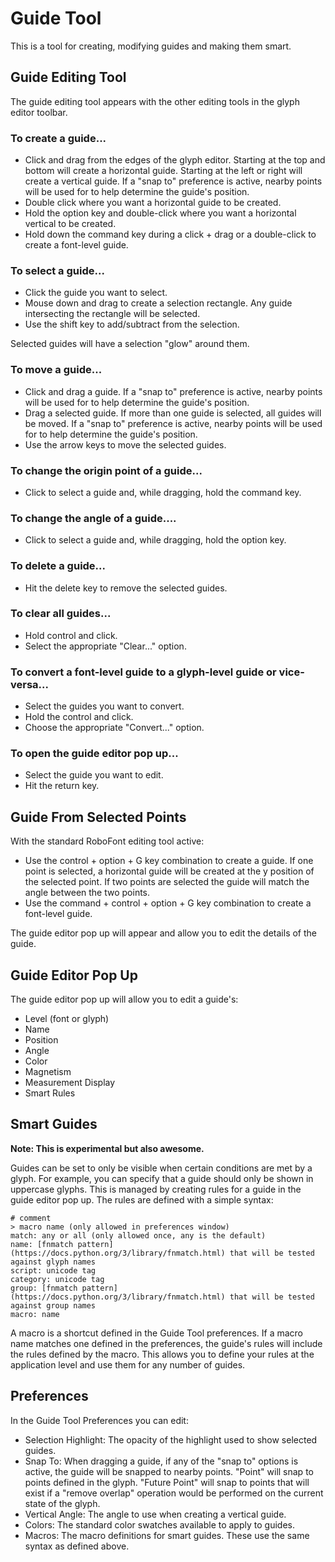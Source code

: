 # Guide Tool

This is a tool for creating, modifying guides and making them smart.

## Guide Editing Tool

The guide editing tool appears with the other editing tools in the glyph editor toolbar.

### To create a guide...

- Click and drag from the edges of the glyph editor. Starting at the top and bottom will create a horizontal guide. Starting at the left or right will create a vertical guide. If a "snap to" preference is active, nearby points will be used for to help determine the guide's position.
- Double click where you want a horizontal guide to be created.
- Hold the option key and double-click where you want a horizontal vertical to be created.
- Hold down the command key during a click + drag or a double-click to create a font-level guide.

### To select a guide...

- Click the guide you want to select.
- Mouse down and drag to create a selection rectangle. Any guide intersecting the rectangle will be selected.
- Use the shift key to add/subtract from the selection.

Selected guides will have a selection "glow" around them.

### To move a guide...

- Click and drag a guide. If a "snap to" preference is active, nearby points will be used for to help determine the guide's position.
- Drag a selected guide. If more than one guide is selected, all guides will be moved. If a "snap to" preference is active, nearby points will be used for to help determine the guide's position.
- Use the arrow keys to move the selected guides.

### To change the origin point of a guide...

- Click to select a guide and, while dragging, hold the command key.

### To change the angle of a guide....

- Click to select a guide and, while dragging, hold the option key.

### To delete a guide...

- Hit the delete key to remove the selected guides.

### To clear all guides...

- Hold control and click.
- Select the appropriate "Clear..." option.

### To convert a font-level guide to a glyph-level guide or vice-versa...

- Select the guides you want to convert.
- Hold the control and click.
- Choose the appropriate "Convert..." option.

### To open the guide editor pop up...

- Select the guide you want to edit.
- Hit the return key.

## Guide From Selected Points

With the standard RoboFont editing tool active:

- Use the control + option + G key combination to create a guide. If one point is selected, a horizontal guide will be created at the y position of the selected point. If two points are selected the guide will match the angle between the two points.
- Use the command + control + option + G key combination to create a font-level guide.

The guide editor pop up will appear and allow you to edit the details of the guide.

## Guide Editor Pop Up

The guide editor pop up will allow you to edit a guide's:

- Level (font or glyph)
- Name
- Position
- Angle
- Color
- Magnetism
- Measurement Display
- Smart Rules

## Smart Guides

**Note: This is experimental but also awesome.**

Guides can be set to only be visible when certain conditions are met by a glyph. For example, you can specify that a guide should only be shown in uppercase glyphs. This is managed by creating rules for a guide in the guide editor pop up. The rules are defined with a simple syntax:

```
# comment
> macro name (only allowed in preferences window)
match: any or all (only allowed once, any is the default)
name: [fnmatch pattern](https://docs.python.org/3/library/fnmatch.html) that will be tested against glyph names
script: unicode tag
category: unicode tag
group: [fnmatch pattern](https://docs.python.org/3/library/fnmatch.html) that will be tested against group names
macro: name
```

A macro is a shortcut defined in the Guide Tool preferences. If a macro name matches one defined in the preferences, the guide's rules will include the rules defined by the macro. This allows you to define your rules at the application level and use them for any number of guides.

## Preferences

In the Guide Tool Preferences you can edit:

- Selection Highlight: The opacity of the highlight used to show selected guides.
- Snap To: When dragging a guide, if any of the "snap to" options is active, the guide will be snapped to nearby points. "Point" will snap to points defined in the glyph. "Future Point" will snap to points that will exist if a "remove overlap" operation would be performed on the current state of the glyph.
- Vertical Angle: The angle to use when creating a vertical guide.
- Colors: The standard color swatches available to apply to guides.
- Macros: The macro definitions for smart guides. These use the same syntax as defined above.